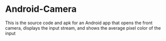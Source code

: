 # Android-Camera
This is the source code and apk for an Android app that opens the front camera, displays the input stream, and shows the average pixel color of the input 
